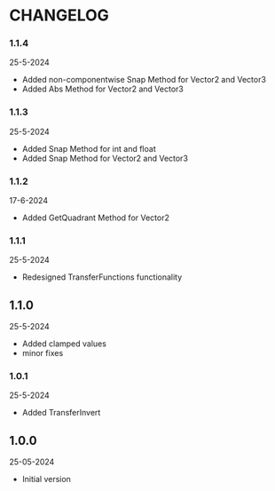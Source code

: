 # CHANGELOG

### 1.1.4
25-5-2024
- Added non-componentwise Snap Method for Vector2 and Vector3
- Added Abs Method for Vector2 and Vector3

### 1.1.3
25-5-2024
- Added Snap Method for int and float
- Added Snap Method for Vector2 and Vector3

### 1.1.2
17-6-2024
- Added GetQuadrant Method for Vector2

### 1.1.1
25-5-2024
- Redesigned TransferFunctions functionality

## 1.1.0
25-5-2024
- Added clamped values
- minor fixes

### 1.0.1
25-5-2024
- Added TransferInvert

## 1.0.0
25-05-2024
- Initial version